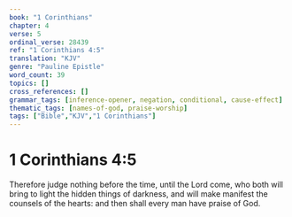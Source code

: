 ```yaml
---
book: "1 Corinthians"
chapter: 4
verse: 5
ordinal_verse: 28439
ref: "1 Corinthians 4:5"
translation: "KJV"
genre: "Pauline Epistle"
word_count: 39
topics: []
cross_references: []
grammar_tags: [inference-opener, negation, conditional, cause-effect]
thematic_tags: [names-of-god, praise-worship]
tags: ["Bible","KJV","1 Corinthians"]
---
```


# 1 Corinthians 4:5

Therefore judge nothing before the time, until the Lord come, who both will bring to light the hidden things of darkness, and will make manifest the counsels of the hearts: and then shall every man have praise of God.
